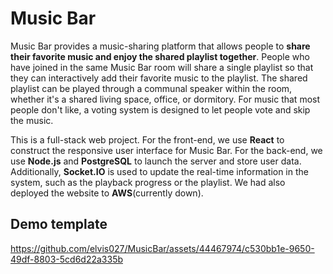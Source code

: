 # Music Bar
Music Bar provides a music-sharing platform that allows people to **share their favorite music and enjoy the shared playlist together**.
People who have joined in the same Music Bar room will share a single playlist so that they can interactively add their favorite music to the playlist.
The shared playlist can be played through a communal speaker within the room, whether it's a shared living space, office, or dormitory.
For music that most people don't like, a voting system is designed to let people vote and skip the music.

This is a full-stack web project.
For the front-end, we use **React** to construct the responsive user interface for Music Bar.
For the back-end, we use **Node.js** and **PostgreSQL** to launch the server and store user data.
Additionally, **Socket.IO** is used to update the real-time information in the system, such as the playback progress or the playlist.
We had also deployed the website to **AWS**(currently down).

## Demo template
https://github.com/elvis027/MusicBar/assets/44467974/c530bb1e-9650-49df-8803-5cd6d22a335b
